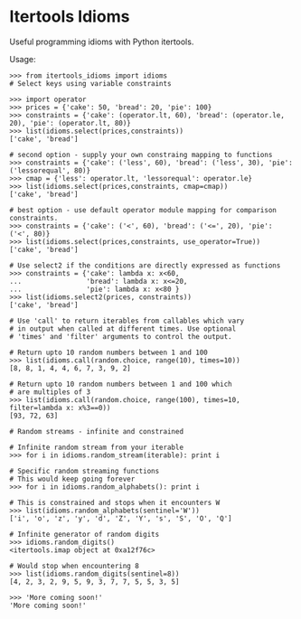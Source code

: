 Itertools Idioms
================

Useful programming idioms with Python itertools.

Usage:

    >>> from itertools_idioms import idioms
    # Select keys using variable constraints

    >>> import operator
    >>> prices = {'cake': 50, 'bread': 20, 'pie': 100}
    >>> constraints = {'cake': (operator.lt, 60), 'bread': (operator.le, 20), 'pie': (operator.lt, 80)}
    >>> list(idioms.select(prices,constraints))
    ['cake', 'bread']

    # second option - supply your own constraing mapping to functions
    >>> constraints = {'cake': ('less', 60), 'bread': ('less', 30), 'pie': ('lessorequal', 80)}
    >>> cmap = {'less': operator.lt, 'lessorequal': operator.le}
    >>> list(idioms.select(prices,constraints, cmap=cmap))  
    ['cake', 'bread']

    # best option - use default operator module mapping for comparison constraints.
    >>> constraints = {'cake': ('<', 60), 'bread': ('<=', 20), 'pie': ('<', 80)}
    >>> list(idioms.select(prices,constraints, use_operator=True))
    ['cake', 'bread']

    # Use select2 if the conditions are directly expressed as functions
    >>> constraints = {'cake': lambda x: x<60,
    ...                'bread': lambda x: x<=20,
    ...                'pie': lambda x: x<80 }
    >>> list(idioms.select2(prices, constraints))
    ['cake', 'bread']
    
    # Use 'call' to return iterables from callables which vary
    # in output when called at different times. Use optional
    # 'times' and 'filter' arguments to control the output.
    
    # Return upto 10 random numbers between 1 and 100
    >>> list(idioms.call(random.choice, range(10), times=10))
    [8, 8, 1, 4, 4, 6, 7, 3, 9, 2]

    # Return upto 10 random numbers between 1 and 100 which
    # are multiples of 3
    >>> list(idioms.call(random.choice, range(100), times=10, filter=lambda x: x%3==0))
    [93, 72, 63]

    # Random streams - infinite and constrained
    
    # Infinite random stream from your iterable
    >>> for i in idioms.random_stream(iterable): print i

    # Specific random streaming functions
    # This would keep going forever
    >>> for i in idioms.random_alphabets(): print i

    # This is constrained and stops when it encounters W
    >>> list(idioms.random_alphabets(sentinel='W'))
    ['i', 'o', 'z', 'y', 'd', 'Z', 'Y', 's', 'S', 'O', 'Q']

    # Infinite generator of random digits    
    >>> idioms.random_digits()
    <itertools.imap object at 0xa12f76c>
    
    # Would stop when encountering 8
    >>> list(idioms.random_digits(sentinel=8))
    [4, 2, 3, 2, 9, 5, 9, 3, 7, 7, 5, 5, 3, 5]

    >>> 'More coming soon!'
    'More coming soon!'
